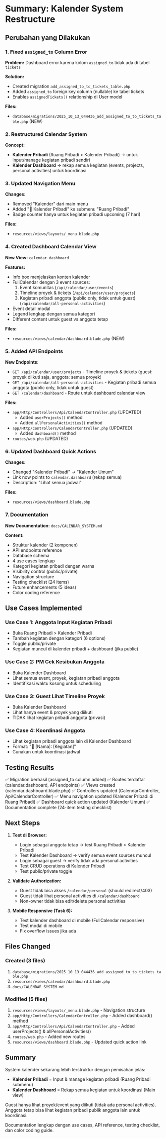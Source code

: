 # Summary: Kalender System Restructure

## Perubahan yang Dilakukan

### 1. Fixed `assigned_to` Column Error
**Problem:** Dashboard error karena kolom `assigned_to` tidak ada di tabel `tickets`

**Solution:**
- Created migration `add_assigned_to_to_tickets_table.php`
- Added `assigned_to` foreign key column (nullable) ke tabel tickets
- Enables `assignedTickets()` relationship di User model

**Files:**
- `database/migrations/2025_10_13_044436_add_assigned_to_to_tickets_table.php` (NEW)

### 2. Restructured Calendar System
**Concept:**
- **Kalender Pribadi** (Ruang Pribadi > Kalender Pribadi) → untuk input/manage kegiatan pribadi sendiri
- **Kalender Dashboard** → rekap semua kegiatan (events, projects, personal activities) untuk koordinasi

### 3. Updated Navigation Menu
**Changes:**
- Removed "Kalender" dari main menu
- Added "📅 Kalender Pribadi" ke submenu "Ruang Pribadi"
- Badge counter hanya untuk kegiatan pribadi upcoming (7 hari)

**Files:**
- `resources/views/layouts/_menu.blade.php`

### 4. Created Dashboard Calendar View
**New View:** `calendar.dashboard`

**Features:**
- Info box menjelaskan konten kalender
- FullCalendar dengan 3 event sources:
  1. Event komunitas (`/api/calendar/user/events`)
  2. Timeline proyek & tickets (`/api/calendar/user/projects`)
  3. Kegiatan pribadi anggota (public only, tidak untuk guest) (`/api/calendar/all-personal-activities`)
- Event detail modal
- Legend lengkap dengan semua kategori
- Different content untuk guest vs anggota tetap

**Files:**
- `resources/views/calendar/dashboard.blade.php` (NEW)

### 5. Added API Endpoints
**New Endpoints:**
- `GET /api/calendar/user/projects` - Timeline proyek & tickets (guest: proyek diikuti saja, anggota: semua proyek)
- `GET /api/calendar/all-personal-activities` - Kegiatan pribadi semua anggota (public only, tidak untuk guest)
- `GET /calendar/dashboard` - Route untuk dashboard calendar view

**Files:**
- `app/Http/Controllers/Api/CalendarController.php` (UPDATED)
  - Added `userProjects()` method
  - Added `allPersonalActivities()` method
- `app/Http/Controllers/CalendarController.php` (UPDATED)
  - Added `dashboard()` method
- `routes/web.php` (UPDATED)

### 6. Updated Dashboard Quick Actions
**Changes:**
- Changed "Kalender Pribadi" → "Kalender Umum"
- Link now points to `calendar.dashboard` (rekap semua)
- Description: "Lihat semua jadwal"

**Files:**
- `resources/views/dashboard.blade.php`

### 7. Documentation
**New Documentation:** `docs/CALENDAR_SYSTEM.md`

**Content:**
- Struktur kalender (2 komponen)
- API endpoints reference
- Database schema
- 4 use cases lengkap
- Kategori kegiatan pribadi dengan warna
- Visibility control (public/private)
- Navigation structure
- Testing checklist (24 items)
- Future enhancements (5 ideas)
- Color coding reference

## Use Cases Implemented

### Use Case 1: Anggota Input Kegiatan Pribadi
- Buka Ruang Pribadi > Kalender Pribadi
- Tambah kegiatan dengan kategori (6 options)
- Toggle public/private
- Kegiatan muncul di kalender pribadi + dashboard (jika public)

### Use Case 2: PM Cek Kesibukan Anggota
- Buka Kalender Dashboard
- Lihat semua event, proyek, kegiatan pribadi anggota
- Identifikasi waktu kosong untuk scheduling

### Use Case 3: Guest Lihat Timeline Proyek
- Buka Kalender Dashboard
- Lihat hanya event & proyek yang diikuti
- TIDAK lihat kegiatan pribadi anggota (privasi)

### Use Case 4: Koordinasi Anggota
- Lihat kegiatan pribadi anggota lain di Kalender Dashboard
- Format: "👤 [Nama]: [Kegiatan]"
- Gunakan untuk koordinasi jadwal

## Testing Results

✅ Migration berhasil (assigned_to column added)
✅ Routes terdaftar (calendar.dashboard, API endpoints)
✅ Views created (calendar.dashboard.blade.php)
✅ Controllers updated (CalendarController, Api\CalendarController)
✅ Menu navigation updated (Kalender Pribadi di Ruang Pribadi)
✅ Dashboard quick action updated (Kalender Umum)
✅ Documentation complete (24-item testing checklist)

## Next Steps

1. **Test di Browser:**
   - Login sebagai anggota tetap → test Ruang Pribadi > Kalender Pribadi
   - Test Kalender Dashboard → verify semua event sources muncul
   - Login sebagai guest → verify tidak ada personal activities
   - Test CRUD operations di Kalender Pribadi
   - Test public/private toggle

2. **Validate Authorization:**
   - Guest tidak bisa akses `/calendar/personal` (should redirect/403)
   - Guest tidak lihat personal activities di `/calendar/dashboard`
   - Non-owner tidak bisa edit/delete personal activities

3. **Mobile Responsive (Task 6):**
   - Test kalender dashboard di mobile (FullCalendar responsive)
   - Test modal di mobile
   - Fix overflow issues jika ada

## Files Changed

### Created (3 files)
1. `database/migrations/2025_10_13_044436_add_assigned_to_to_tickets_table.php`
2. `resources/views/calendar/dashboard.blade.php`
3. `docs/CALENDAR_SYSTEM.md`

### Modified (5 files)
1. `resources/views/layouts/_menu.blade.php` - Navigation structure
2. `app/Http/Controllers/CalendarController.php` - Added dashboard() method
3. `app/Http/Controllers/Api/CalendarController.php` - Added userProjects() & allPersonalActivities()
4. `routes/web.php` - Added new routes
5. `resources/views/dashboard.blade.php` - Updated quick action link

## Summary

System kalender sekarang lebih terstruktur dengan pemisahan jelas:
- **Kalender Pribadi** = Input & manage kegiatan pribadi (Ruang Pribadi submenu)
- **Kalender Dashboard** = Rekap semua kegiatan untuk koordinasi (Main view)

Guest hanya lihat proyek/event yang diikuti (tidak ada personal activities).
Anggota tetap bisa lihat kegiatan pribadi publik anggota lain untuk koordinasi.

Documentation lengkap dengan use cases, API reference, testing checklist, dan color coding guide.
